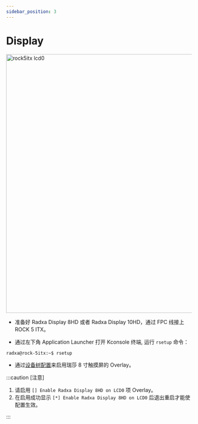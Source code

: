```yaml
---
sidebar_position: 3
---
```


# Display

<img src="/img/rock5itx/rock5itx-lcd0.webp" alt="rock5itx lcd0" width="700" />

- 准备好 Radxa Display 8HD 或者 Radxa Display 10HD，通过 FPC 线接上 ROCK 5 ITX。

- 通过左下角 Application Launcher 打开 Kconsole 终端, 运行 `rsetup` 命令：

```bash
radxa@rock-5itx:~$ rsetup
```

- 通过[设备树配置](../os-config/rsetup#overlays)来启用瑞莎 8 寸触摸屏的 Overlay。

:::caution [注意]

1. 请启用 `[] Enable Radxa Display 8HD on LCD0` 项 Overlay。
2. 在启用成功显示 `[*] Enable Radxa Display 8HD on LCD0` 后退出重启才能使配置生效。

:::
